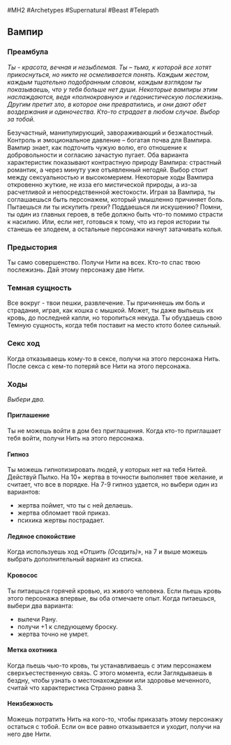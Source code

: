 #MH2 #Archetypes #Supernatural #Beast  #Telepath 
## **Вампир**
### **Преамбула**

*Ты - красота, вечная и незыблемая. Ты – тьма, к которой все хотят прикоснуться, но никто не осмеливается понять. Каждым жестом, каждым тщательно подобранным словом, каждым взглядом ты показываешь, что у тебя больше нет души. 
Некоторые вампиры этим наслаждаются, ведя «полнокровную» и гедонистическую послежизнь. Другим претит зло, в которое они превратились, и они дают обет воздержания и одиночества. Кто-то страдает в любом случае. Выбор за тобой.*

Безучастный, манипулирующий, завораживающий и безжалостный. Контроль и эмоциональное давление – богатая почва для Вампира. Вампир знает, как подточить чужую волю, его отношение к добровольности и согласию зачастую пугает. 
Оба варианта характеристик показывают контрастную природу Вампира: страстный романтик, а через минуту уже отъявленный негодяй. Выбор стоит между сексуальностью и высокомерием. 
Некоторые ходы Вампира откровенно жуткие, не изза его мистической природы, а из-за расчетливой и непосредственной жестокости. Играя за Вампира, ты соглашаешься быть персонажем, который умышленно причиняет боль. Пытаешься ли ты искупить грехи? Поддаешься ли искушению? Помни, ты один из главных героев, в тебе должно быть что-то помимо страсти к насилию. Или, если нет, готовься к тому, что из героя истории ты станешь ее злодеем, а остальные персонажи начнут затачивать колья.

### **Предыстория**

Ты само совершенство. Получи Нити на всех. 
Кто-то спас твою послежизнь. Дай этому персонажу две Нити.

### **Темная сущность**

Все вокруг - твои пешки, развлечение. Ты причиняешь им боль и страдания, играя, как кошка с мышкой. Может, ты даже выпьешь их кровь, до последней капли, но торопиться некуда. Ты обуздаешь свою Темную сущность, когда тебя поставит на место ктото более сильный.

### **Секс ход**

Когда отказываешь кому-то в сексе, получи на этого персонажа Нить. После секса с кем-то потеряй все Нити на этого персонажа.

### **Ходы**
*Выбери два.*

#### Приглашение
Ты не можешь войти в дом без приглашения. Когда кто-то приглашает тебя войти, получи Нить на этого персонажа. 

#### Гипноз
Ты можешь гипнотизировать людей, у которых нет на тебя Нитей. Действуй Пылко. На 10+ жертва в точности выполняет твое желание, и считает, что все в порядке. На 7-9 гипноз удается, но выбери один из вариантов: 
- жертва поймет, что ты с ней делаешь. 
- жертва обломает твой приказ. 
- психика жертвы пострадает. 

#### Ледяное спокойствие
Когда используешь ход «*Отшить (Осадить)*», на 7 и выше можешь выбрать дополнительный вариант из списка. 

#### Кровосос
Ты питаешься горячей кровью, из живого человека. Если пьешь кровь этого персонажа впервые, вы оба отмечаете опыт. Когда питаешься, выбери два варианта: 
- вылечи Рану. 
- получи +1 к следующему броску. 
- жертва точно не умрет. 

#### Метка охотника
Когда пьешь чью-то кровь, ты устанавливаешь с этим персонажем сверхъестественную связь. С этого момента, если Заглядываешь в бездну, чтобы узнать о местонахождении или здоровье меченного, считай что характеристика Странно равна 3. 

#### Неизбежность
Можешь потратить Нить на кого-то, чтобы приказать этому персонажу остаться с тобой. Если он все равно отказывается и уходит, получи на него две Нити.
